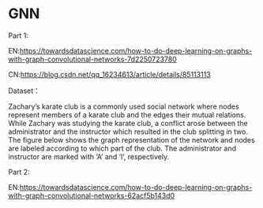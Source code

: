 # GNN

Part 1:

EN:https://towardsdatascience.com/how-to-do-deep-learning-on-graphs-with-graph-convolutional-networks-7d2250723780

CN:https://blog.csdn.net/qq_16234613/article/details/85113113

Dataset：

  Zachary’s karate club is a commonly used social network where nodes represent members of a karate club and the edges their mutual relations. While Zachary was studying the karate club, a conflict arose between the administrator and the instructor which resulted in the club splitting in two. The figure below shows the graph representation of the network and nodes are labeled according to which part of the club. The administrator and instructor are marked with ‘A’ and ‘I’, respectively.

Part 2:

EN:https://towardsdatascience.com/how-to-do-deep-learning-on-graphs-with-graph-convolutional-networks-62acf5b143d0
